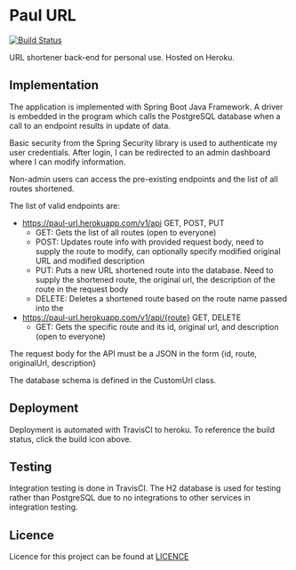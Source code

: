 # Paul URL

[![Build Status](https://travis-ci.com/paulpan05/paul-url.svg?branch=master)](https://travis-ci.com/paulpan05/paul-url)

URL shortener back-end for personal use. Hosted on Heroku.

## Implementation

The application is implemented with Spring Boot Java Framework. A driver is embedded in the program which calls the
PostgreSQL database when a call to an endpoint results in update of data. 

Basic security from the Spring Security library is used to authenticate my user credentials. After login, I can be
redirected to an admin dashboard where I can modify information.

Non-admin users can access the pre-existing endpoints and the list of all routes shortened.

The list of valid endpoints are:
 - https://paul-url.herokuapp.com/v1/api GET, POST, PUT
    - GET: Gets the list of all routes (open to everyone)
    - POST: Updates route info with provided request body, need to supply the route to modify, can optionally specify
    modified original URL and modified description
    - PUT: Puts a new URL shortened route into the database. Need to supply the shortened route, the original url, the
    description of the route in the request body
    - DELETE: Deletes a shortened route based on the route name passed into the 
  - https://paul-url.herokuapp.com/v1/api/{route} GET, DELETE
    - GET: Gets the specific route and its id, original url, and description (open to everyone)

The request body for the API must be a JSON in the form {id, route, originalUrl, description}

The database schema is defined in the CustomUrl class.

## Deployment

Deployment is automated with TravisCI to heroku. To reference the build status, click the build icon above.

## Testing

Integration testing is done in TravisCI. The H2 database is used for testing rather than PostgreSQL due to no
integrations to other services in integration testing.

## Licence

Licence for this project can be found at [LICENCE](LICENSE)
